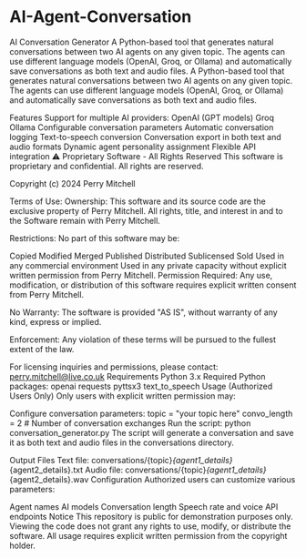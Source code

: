 # AI-Agent-Conversation
AI Conversation Generator A Python-based tool that generates natural conversations between two AI agents on any given topic. The agents can use different language models (OpenAI, Groq, or Ollama) and automatically save conversations as both text and audio files.
A Python-based tool that generates natural conversations between two AI agents on any given topic. The agents can use different language models (OpenAI, Groq, or Ollama) and automatically save conversations as both text and audio files.

Features
Support for multiple AI providers:
OpenAI (GPT models)
Groq
Ollama
Configurable conversation parameters
Automatic conversation logging
Text-to-speech conversion
Conversation export in both text and audio formats
Dynamic agent personality assignment
Flexible API integration
⚠️ Proprietary Software - All Rights Reserved
This software is proprietary and confidential. All rights are reserved.

Copyright (c) 2024 Perry Mitchell

Terms of Use:
Ownership: This software and its source code are the exclusive property of Perry Mitchell. All rights, title, and interest in and to the Software remain with Perry Mitchell.

Restrictions: No part of this software may be:

Copied
Modified
Merged
Published
Distributed
Sublicensed
Sold
Used in any commercial environment
Used in any private capacity without explicit written permission from Perry Mitchell.
Permission Required: Any use, modification, or distribution of this software requires explicit written consent from Perry Mitchell.

No Warranty: The software is provided "AS IS", without warranty of any kind, express or implied.

Enforcement: Any violation of these terms will be pursued to the fullest extent of the law.

For licensing inquiries and permissions, please contact: perry.mitchell@live.co.uk
Requirements
Python 3.x
Required Python packages:
openai
requests
pyttsx3
text_to_speech
Usage (Authorized Users Only)
Only users with explicit written permission may:

Configure conversation parameters:
topic = "your topic here"
convo_length = 2  # Number of conversation exchanges
Run the script:
python conversation_generator.py
The script will generate a conversation and save it as both text and audio files in the conversations directory.

Output Files
Text file: conversations/{topic}_{agent1_details}_{agent2_details}.txt
Audio file: conversations/{topic}_{agent1_details}_{agent2_details}.wav
Configuration
Authorized users can customize various parameters:

Agent names
AI models
Conversation length
Speech rate and voice
API endpoints
Notice
This repository is public for demonstration purposes only. Viewing the code does not grant any rights to use, modify, or distribute the software. All usage requires explicit written permission from the copyright holder.
